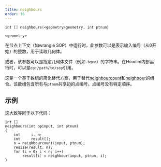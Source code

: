 ```yaml
---
title: neighbours
order: 16
---
```


`int [] neighbours(<geometry>geometry, int ptnum)`

`<geometry>`

在节点上下文（如wrangle SOP）中运行时，此参数可以是表示输入编号（从0开始）的整数，用于读取几何体。

或者，该参数可以是指定几何体文件（例如`.bgeo`）的字符串。在Houdini内部运行时，可以是`op:/path/to/sop`引用。

这是一个基于数组的简化替代方案，用于替代[neighbourcount](neighbourcount.html "返回连接到指定点的点数")和[neighbour](neighbour.html "返回连接到给定点的下一个点的编号")的组合。该数组包含所有与`ptnum`共享边的点编号。点编号没有特定顺序。

## 示例

这大致等同于以下代码：

```vex
int []
neighbours(int opinput, int ptnum)
{
    int     i, n;
    int     result[];
    n = neighbourcount(input, ptnum);
    resize(result, n);
    for (i = 0; i < n; i++)
        result[i] = neighbour(input, ptnum, i);
}
```
